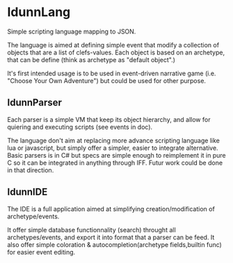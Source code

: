 IdunnLang
=========

Simple scripting language mapping to JSON.

The language is aimed at defining simple event that modify a collection of objects that are a list of clefs-values. 
Each object is based on an archetype, that can be define (think as archetype as "default object".)

It's first intended usage is to be used in event-driven narrative game (i.e. "Choose Your Own Adventure") but could be used for other purpose.

IdunnParser
-----------

Each parser is a simple VM that keep its object hierarchy, and allow for quiering and executing scripts (see events in doc).

The language don't aim at replacing more advance scripting language like lua or javascript, but simply offer a simpler, easier to integrate alternative.
Basic parsers is in C# but specs are simple enough to reimplement it in pure C so it can be integrated in anything through IFF. Futur work could be done in that direction.

IdunnIDE
--------

The IDE is a full application aimed at simplifying creation/modification of archetype/events.

It offer simple database functionnality (search) throught all archetypes/events, and export it into format that a parser can be feed.
It also offer simple coloration & autocompletion(archetype fields,builtin func) for easier event editing.
